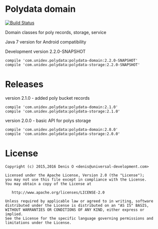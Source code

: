 # Polydata domain

[![Build Status](https://travis-ci.org/unidev-polydata/polydata-domain.svg?branch=master)](https://travis-ci.org/unidev-polydata/polydata-domain)

Domain classes for poly records, storage, service

Java 7 version for Android compatibility

Development version 2.2.0-SNAPSHOT

```
compile 'com.unidev.polydata:polydata-domain:2.2.0-SNAPSHOT'
compile 'com.unidev.polydata:polydata-storage:2.2.0-SNAPSHOT'
```

Releases
========

version 2.1.0 - added poly bucket records

```
compile 'com.unidev.polydata:polydata-domain:2.1.0'
compile 'com.unidev.polydata:polydata-storage:2.1.0'
```

version 2.0.0 - basic API for polys storage

```
compile 'com.unidev.polydata:polydata-domain:2.0.0'
compile 'com.unidev.polydata:polydata-storage:2.0.0'
```

License
=======
 
    Copyright (c) 2015,2016 Denis O <denis@universal-development.com>
 
    Licensed under the Apache License, Version 2.0 (the "License");
    you may not use this file except in compliance with the License.
    You may obtain a copy of the License at
 
       http://www.apache.org/licenses/LICENSE-2.0
 
    Unless required by applicable law or agreed to in writing, software
    distributed under the License is distributed on an "AS IS" BASIS,
    WITHOUT WARRANTIES OR CONDITIONS OF ANY KIND, either express or implied.
    See the License for the specific language governing permissions and
    limitations under the License.

